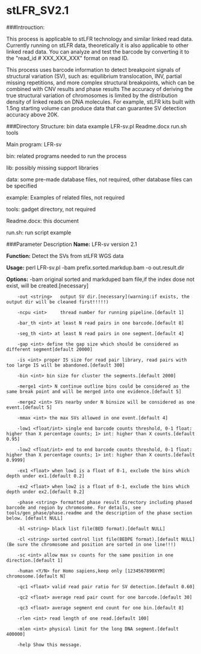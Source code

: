 # stLFR_SV2.1

###Introuction:

This process is applicable to stLFR technology and similar linked read data. Currently running on stLFR data, theoretically it is also applicable to other linked read data. You can analyze and test the barcode by converting it to the "read_id # XXX_XXX_XXX" format on read ID.

This process uses barcode information to detect breakpoint signals of structural variation (SV), such as: equilibrium translocation, INV, partial missing repetitions, and more complex structural breakpoints, which can be combined with CNV results and phase results The accuracy of deriving the true structural variation of chromosomes is limited by the distribution density of linked reads on DNA molecules. For example, stLFR kits built with 1.5ng starting volume can produce data that can guarantee SV detection accuracy above 20K.

###Directory Structure:
bin data example LFR-sv.pl Readme.docx run.sh tools

Main program: LFR-sv

bin: related programs needed to run the process

lib: possibly missing support libraries

data: some pre-made database files, not required, other database files can be specified

example: Examples of related files, not required

tools: gadget directory, not required

Readme.docx: this document

run.sh: run script example

###Parameter Description
**Name:**
        LFR-sv
        version 2.1
 
**Function:**
        Detect the SVs from stLFR WGS data
        
**Usage:**
        perl LFR-sv.pl -bam prefix.sorted.markdup.bam -o out.result.dir
        
**Options:**
        -bam <string>   original sorted and markduped bam file,if the index dose not exist, will be created.[necessary]
        
        -out <string>   output SV dir.[necessary](warning:if exists, the output dir will be cleaned first!!!!!)
        
        -ncpu <int>     thread number for running pipeline.[default 1]
        
        -bar_th <int> at least N read pairs in one barcode.[default 8]
        
        -seg_th <int> at least N read pairs in one segment.[default 4]
        
        -gap <int> define the gap size which should be considered as different segment[default 20000]
        
        -is <int> proper IS size for read pair library, read pairs with too large IS will be abandoned.[default 300]
        
        -bin <int> bin size for cluster the segments.[default 2000]
        
        -merge1 <int> N continue outline bins could be considered as the same break point and will be merged into one evidence.[default 5]
        
        -merge2 <int> SVs nearby under N binsize will be considered as one event.[default 5]
        
        -mmax <int> the max SVs allowed in one event.[default 4]
        
        -low1 <float/int> single end barcode counts threshold, 0-1 float: higher than X percentage counts; 1> int: higher than X counts.[default 0.95]
        
        -low2 <float/int> end to end barcode counts threshold, 0-1 float: higher than X percentage counts; 1> int: higher than X counts.[default 0.9999]
        
        -ex1 <float> when low1 is a float of 0-1, exclude the bins which depth under ex1.[default 0.2]
        
        -ex2 <float> when low2 is a float of 0-1, exclude the bins which depth under ex2.[default 0.2]
        
        -phase <string> formatted phase result directory including phased barcode and region by chromosome. For details, see tools/gen_phase/phase.readme and the description of the phase section below. [default NULL]
        
        -bl <string> black list file(BED format).[default NULL]
        
        -cl <string> sorted control list file(BEDPE format).[default NULL](Be sure the chromosome and position are sorted in one line!!!)
        
        -sc <int> allow max sv counts for the same position in one direction.[default 1]
        
        -human <Y/N> for Homo sapiens,keep only [1234567890XYM] chromosome.[default N]
        
        -qc1 <float> valid read pair ratio for SV detection.[default 0.60]
        
        -qc2 <float> average read pair count for one barcode.[default 30]
        
        -qc3 <float> average segment end count for one bin.[default 8]
        
        -rlen <int> read length of one read.[default 100]
        
        -mlen <int> physical limit for the long DNA segment.[default 400000]
        
        -help Show this message.
